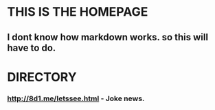 # THIS IS THE HOMEPAGE
## I dont know how markdown works. so this will have to do.










# DIRECTORY
### http://8d1.me/letssee.html - Joke news.
